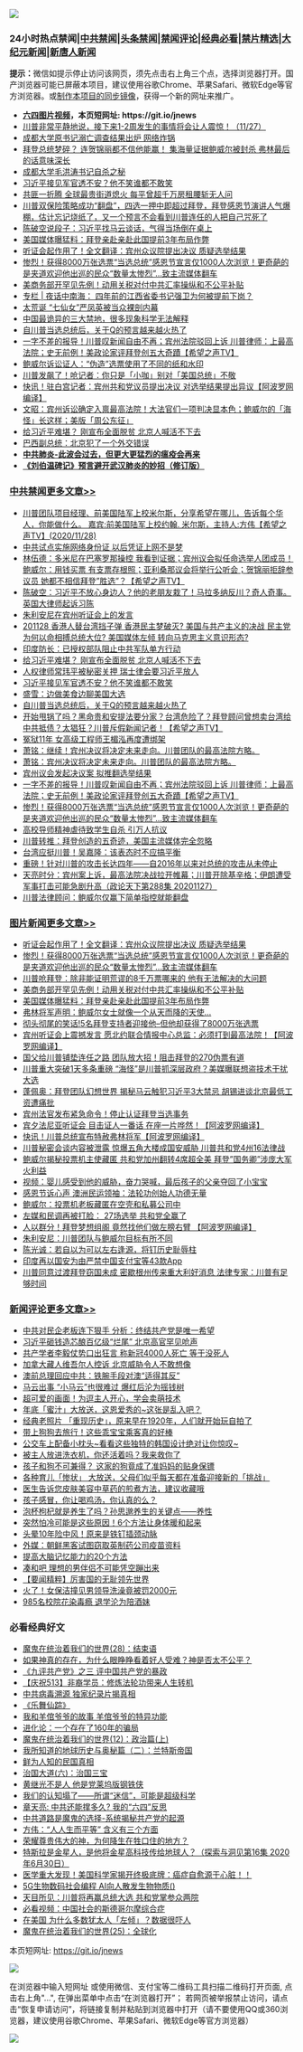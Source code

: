 ![](https://raw.githubusercontent.com/fqnews/bnews/master/64photo/fqnews-qr.jpg)

<div id="tt">
<h3>24小时热点禁闻|<a href="#%E4%B8%AD%E5%85%B1%E7%A6%81%E9%97%BB%E6%9B%B4%E5%A4%9A%E6%96%87%E7%AB%A0">中共禁闻</a>|<a href="#%E5%9B%BE%E7%89%87%E6%96%B0%E9%97%BB%E6%9B%B4%E5%A4%9A%E6%96%87%E7%AB%A0">头条禁闻</a>|<a href="#%E6%96%B0%E9%97%BB%E8%AF%84%E8%AE%BA%E6%9B%B4%E5%A4%9A%E6%96%87%E7%AB%A0">禁闻评论|<a href="#%E5%BF%85%E7%9C%8B%E7%BB%8F%E5%85%B8%E5%A5%BD%E6%96%87">经典必看|<a href="/video.md#%E7%A6%81%E7%89%87%E7%B2%BE%E9%80%89">禁片精选</a>|<a href="https://github.com/fqnews/djy/blob/master/gb/nf1351518.md#1">大纪元新闻</a>|<a href="https://github.com/fqnews/ntdtv/blob/master/gb/prog204.md#1">新唐人新闻</a></h3>
<div><b>提示：</b>微信如提示停止访问该网页，须先点击右上角三个点，选择浏览器打开。国产浏览器可能已屏蔽本项目，建议使用谷歌Chrome、苹果Safari、微软Edge等官方浏览器。或<a href="https://github.com/fqnews/bnews/blob/master/%E5%88%B6%E4%BD%9Cgit%E7%A6%81%E9%97%BB%E9%95%9C%E5%83%8F.md">制作本项目的同步镜像</a>，获得一个新的网址来推广。</div>
<ul>
<li><b><a href="http://d1.bdrive.tk/64.mp4" target="_blank">六四图片视频</a>，本页短网址: https://git.io/jnews</b></li>
<li><a href="/bannedvideo/20201128/1438389.md">川普非常平静地说，接下来1-2周发生的事情将会让人震惊！（11/27）</a></li>
<li><a href="/cbnews/20201128/1438362.md">成都大学原书记溺亡调查结果出炉 网络炸锅</a></li>
<li><a href="/cnnews/20201128/1438295.md">拜登总统梦碎？ 连贺锦丽都不信他能赢！ 集海量证据鲍威尔被封杀 弗林最后的话意味深长</a></li>
<li><a href="/renquan/20201127/1438258.md">成都大学毛洪涛书记自杀之秘</a></li>
<li><a href="/cbnews/20201128/1438620.md">习近平接见军官透不安？他不笑谁都不敢笑</a></li>
<li><a href="/cnnews/hknews/20201128/1438534.md">共匪一折腾 全球最贵街道熄火 每平曾超千万房租腰斩无人问</a></li>
<li><a href="/bannedvideo/20201128/1438359.md">川普双保险策略成功“翻盘”，四选一押中即超过拜登，拜登感恩节演讲人气爆棚，估计忘记烧纸了，又一个预言不会看到川普连任的人把自己咒死了</a></li>
<li><a href="/cbnews/20201128/1438329.md">陈破空说段子：习近平找马云谈话，气得当场倒在桌上</a></li>
<li><a href="/topimagenews/20201128/1438282.md">美国媒体曝猛料：拜登亲赴亲赴此国提前3年布局作弊</a></li>
<li><a href="/topimagenews/20201128/1438585.md">听证会起作用了！全文翻译：宾州众议院提出决议 质疑选举结果</a></li>
<li><a href="/comments/20201128/1438507.md">惨烈！获得8000万张选票“当选总统”感恩节宣言仅1000人次浏览！更奇葩的是夹道欢迎他出巡的民众“数量太惨烈”…致主流媒体翻车</a></li>
<li><a href="/topimagenews/20201128/1438318.md">美商务部开罕见先例！动用关税对付中共汇率操纵和不公平补贴</a></li>
<li><a href="/cbnews/20201128/1438371.md">专栏 | 夜话中南海： 四年前的江西省委书记强卫为何被提前下岗？</a></li>
<li><a href="/lifebaike/20201128/1438391.md">太荒诞 “七仙女”严凤英被当众裸剖内幕</a></li>
<li><a href="/comments/20201128/1438278.md">中国最诡异的三大禁地，很多现象科学无法解释</a></li>
<li><a href="/cbnews/20201128/1438532.md">自川普当选总统后，关于Q的预言越来越火热了</a></li>
<li><a href="/cbnews/20201128/1438517.md">一字不差的报导！川普叹新闻自由不再；宾州法院驳回上诉  川普律师：上最高法院；史无前例！美政论家评拜登创五大奇蹟【希望之声TV】</a></li>
<li><a href="/cbnews/20201128/1438316.md">鲍威尔诉讼证人：“伪造”选票使用了不同的纸和水印</a></li>
<li><a href="/cnnews/20201128/1438294.md">川普发飙了！呛记者：你只是「小咖」别对「美国总统」不敬</a></li>
<li><a href="/cnnews/20201128/1438488.md">快讯！驻白宫记者：宾州共和党议员提出决议 对选举结果提出异议【阿波罗网编译】</a></li>
<li><a href="/cbnews/20201128/1438443.md">文昭：宾州诉讼确定入禀最高法院！大法官们一项判决显本色；鲍威尔的「海怪」长这样；美版「周公东征」</a></li>
<li><a href="/cbnews/20201128/1438644.md">给习近平难堪？ 刚宣布全面脱贫 北京人喊活不下去</a></li>
<li><a href="/comments/20201128/1438560.md">巴西副总统：北京犯了一个外交错误</a></li>
<li><b><a href="/comments/20200211/1275071.md" target="_blank">中共肺炎-此波会过去，但更大更猛烈的瘟疫会再来</a></b></li>
<li><b><a href="/comments/20200207/1272816.md" target="_blank">《刘伯温碑记》预言避开武汉肺炎的妙招（修订版）</a></b></li>
</ul>
</div>

<div class="catlist">
<h3><a href="/cbnews/" target="_blank">中共禁闻</a><span><a href="/cbnews/" target="_blank" rel="nofollow">更多文章>></a></span></h3>
<ul>
<li><a href="/cbnews/20201128/1438710.md" target="_blank">川普团队项目经理、前美国陆军上校米尔斯，分享希望在哪儿，告诉每个华人，你能做什么。 嘉宾:前美国陆军上校约翰. 米尔斯，主持人:方伟【希望之声TV】(2020/11/28)</a></li>
<li><a href="/cbnews/20201128/1438700.md" target="_blank">中共试点实施网络身份证 以后凭证上网不是梦</a></li>
<li><a href="/cbnews/20201128/1438698.md" target="_blank">林伍德：多米尼在巴塞罗那操控 我看到证据；宾州议会拟任命选举人团成员！鲍威尔：用钱买票 有支票存根照；亚利桑那议会将举行公听会；贺锦丽拒辞参议员 她都不相信拜登”胜选&#8221;？【希望之声TV】</a></li>
<li><a href="/cbnews/20201128/1438694.md" target="_blank">陈破空：习近平不放心身边人？他的老朋友栽了！马拉多纳反川？奇人奇事。英国大律师起诉习陈</a></li>
<li><a href="/cbnews/20201128/1438691.md" target="_blank">朱利安尼在宾州听证会上的发言</a></li>
<li><a href="/cbnews/20201128/1438681.md" target="_blank">201128 香港人替台湾挡子弹 香港民主梦破灭? 美国与共产主义的决战 民主党为何以命相搏总统大位? 美国媒体左倾 转向马克思主义意识形态?</a></li>
<li><a href="/cbnews/20201128/1438658.md" target="_blank">印度防长：已授权部队阻止中共军队单方行动</a></li>
<li><a href="/cbnews/20201128/1438644.md" target="_blank">给习近平难堪？ 刚宣布全面脱贫 北京人喊活不下去</a></li>
<li><a href="/cbnews/20201128/1438621.md" target="_blank">人权律师常玮平被秘密关押 瑞士律会要习近平放人</a></li>
<li><a href="/cbnews/20201128/1438620.md" target="_blank">习近平接见军官透不安？他不笑谁都不敢笑</a></li>
<li><a href="/cbnews/20201128/1438596.md" target="_blank">盛雪：边做美食边聊美国大选</a></li>
<li><a href="/cbnews/20201128/1438532.md" target="_blank">自川普当选总统后，关于Q的预言越来越火热了</a></li>
<li><a href="/cbnews/20201128/1438582.md" target="_blank">开始甩锅了吗？黑命贵和安提法要分家？台湾危险了？拜登顾问曾想卖台湾给中共抵债？太猖狂？川普斥假新闻记者！【希望之声TV】</a></li>
<li><a href="/cbnews/20201128/1438574.md" target="_blank">冤狱11年 女高级工程师王楣泓再度遭绑架</a></li>
<li><a href="/cbnews/20201128/1438572.md" target="_blank">萧铭：继续！宾州决议将决定未来走向。川普团队的最高法院方略。</a></li>
<li><a href="/cbnews/20201128/1438556.md" target="_blank">萧铭：宾州决议将决定未来走向。川普团队的最高法院方略。</a></li>
<li><a href="/cbnews/20201128/1438553.md" target="_blank">宾州议会发起决议案 拟推翻选举结果</a></li>
<li><a href="/cbnews/20201128/1438517.md" target="_blank">一字不差的报导！川普叹新闻自由不再；宾州法院驳回上诉  川普律师：上最高法院；史无前例！美政论家评拜登创五大奇蹟【希望之声TV】</a></li>
<li><a href="/comments/20201128/1438507.md" target="_blank">惨烈！获得8000万张选票“当选总统”感恩节宣言仅1000人次浏览！更奇葩的是夹道欢迎他出巡的民众“数量太惨烈”…致主流媒体翻车</a></li>
<li><a href="/cbnews/20201128/1438496.md" target="_blank">高校导师精神虐待致学生自杀 引万人抗议</a></li>
<li><a href="/cbnews/20201128/1438293.md" target="_blank">川普转推：拜登创造的五奇迹，美国主流媒体完全忽略</a></li>
<li><a href="/cbnews/20201128/1438396.md" target="_blank">台湾应挺川普！吴嘉隆：该表态时不应搞平衡</a></li>
<li><a href="/cbnews/20201128/1438395.md" target="_blank">重磅！针对川普的攻击长达四年——自2016年以来对总统的攻击从未停止</a></li>
<li><a href="/cbnews/20201128/1438465.md" target="_blank">天亮时分：宾州案上诉，最高法院决战拉开帷幕；川普开除基辛格；伊朗遭受军事打击可能急剧升高（政论天下第288集 20201127）</a></li>
<li><a href="/cbnews/20201128/1438382.md" target="_blank">川普法律顾问：鲍威尔仅赢下简单指控就能翻盘</a></li>

</ul>
</div>
<div class="catlist">
<h3><a href="/topimagenews/" target="_blank">图片新闻</a><span><a href="/topimagenews/" target="_blank" rel="nofollow">更多文章>></a></span></h3>
<ul>
<li><a href="/topimagenews/20201128/1438585.md" target="_blank">听证会起作用了！全文翻译：宾州众议院提出决议 质疑选举结果</a></li>
<li><a href="/comments/20201128/1438507.md" target="_blank">惨烈！获得8000万张选票“当选总统”感恩节宣言仅1000人次浏览！更奇葩的是夹道欢迎他出巡的民众“数量太惨烈”…致主流媒体翻车</a></li>
<li><a href="/topimagenews/20201128/1438467.md" target="_blank">川普呛拜登：除非能证明荒谬的8千万票哪来的 他有无法解决的大问题</a></li>
<li><a href="/topimagenews/20201128/1438318.md" target="_blank">美商务部开罕见先例！动用关税对付中共汇率操纵和不公平补贴</a></li>
<li><a href="/topimagenews/20201128/1438282.md" target="_blank">美国媒体曝猛料：拜登亲赴亲赴此国提前3年布局作弊</a></li>
<li><a href="/topimagenews/20201127/1438070.md" target="_blank">弗林将军声明：鲍威尔女士就像一个从天而降的天使…</a></li>
<li><a href="/topimagenews/20201127/1438026.md" target="_blank">彻头彻尾的笑话!5名拜登支持者迎接他&#8211;但他却获得了8000万张选票</a></li>
<li><a href="/topimagenews/20201127/1437920.md" target="_blank">宾州听证会上震撼发言 愿北约联合情报中心总监：必须打到最高法院！【阿波罗网编译】</a></li>
<li><a href="/topimagenews/20201126/1437670.md" target="_blank">国父给川普铺垫连任之路 团队放大招！阻击拜登的270伪票有道</a></li>
<li><a href="/topimagenews/20201126/1437615.md" target="_blank">川普重大突破1天多条重磅 “海怪”是川普抓深层政府？美媒曝联想盗技术干扰大选</a></li>
<li><a href="/topimagenews/20201126/1437533.md" target="_blank">蓬佩奥：拜登团队幻想世界 揭秘马云触犯习近平3大禁忌 胡锡进谈北京最低​​工资遭痛批</a></li>
<li><a href="/topimagenews/20201126/1437384.md" target="_blank">宾州法官发布紧急命令！停止认证拜登当选事务</a></li>
<li><a href="/topimagenews/20201126/1437290.md" target="_blank">宾夕法尼亚听证会 目击证人一番话 在座一片哗然！【阿波罗网编译】</a></li>
<li><a href="/topimagenews/20201126/1437210.md" target="_blank">快讯！川普总统宣布特赦弗林将军【阿波罗网编译】</a></li>
<li><a href="/topimagenews/20201126/1437110.md" target="_blank">川普秘密会谈内容被泄露 惊爆五角大楼成国安威胁 川普共和党4州16法律战</a></li>
<li><a href="/topimagenews/20201126/1437096.md" target="_blank">鲍威尔揭秘投票机主使藏匿 共和党加州翻转4席超全美 拜登&#8221;国务卿&#8221;涉庞大军火利益</a></li>
<li><a href="/comments/20201125/1436916.md" target="_blank">视频：婴儿感受到他的威胁，奋力哭喊，最后孩子的父亲夺回了小宝宝</a></li>
<li><a href="/topimagenews/20201125/1436913.md" target="_blank">感恩节诉心声 澳洲民运领袖：法轮功创始人功德无量</a></li>
<li><a href="/topimagenews/20201125/1436851.md" target="_blank">鲍威尔：投票机老板藏匿在空壳和私募公司中</a></li>
<li><a href="/topimagenews/20201125/1436783.md" target="_blank">左媒和民调再被打脸： 27场选举 共和党全赢了</a></li>
<li><a href="/topimagenews/20201125/1436760.md" target="_blank">人以群分！拜登梦想组阁 竟然找他们做左膀右臂 【阿波罗网编译】</a></li>
<li><a href="/topimagenews/20201125/1436675.md" target="_blank">朱利安尼：川普团队与鲍威尔目标有所不同</a></li>
<li><a href="/comments/20201125/1436540.md" target="_blank">陈光诚：若自以为可以左右逢源，将钉历史耻辱柱</a></li>
<li><a href="/topimagenews/20201125/1436480.md" target="_blank">印度再以国安为由严禁中国支付宝等43款App</a></li>
<li><a href="/topimagenews/20201125/1436469.md" target="_blank">川普同意过渡拜登窃国未成 密歇根州传来重大利好消息 法律专家：川普有足够时间</a></li>

</ul>
</div>
<div class="catlist">
<h3><a href="/comments/" target="_blank">新闻评论</a><span><a href="/comments/" target="_blank" rel="nofollow">更多文章>></a></span></h3>
<ul>
<li><a href="/comments/20201128/1438714.md" target="_blank">中共对民企老板连下狠手 分析：终结共产党是唯一希望</a></li>
<li><a href="/comments/20201128/1438703.md" target="_blank">习近平砸钱造芯酿百亿级“烂尾” 北京高官罕见呛声</a></li>
<li><a href="/comments/20201128/1438702.md" target="_blank">共产学者李毅仗势口出狂言 称新冠4000人死亡 等于没死人</a></li>
<li><a href="/comments/20201128/1438677.md" target="_blank">加拿大藏人维吾尔人控诉 北京威胁令人不敢想像</a></li>
<li><a href="/comments/20201128/1438670.md" target="_blank">澳前总理回应中共：铁腕手段对澳“适得其反”</a></li>
<li><a href="/comments/20201128/1438647.md" target="_blank">马云出事 “小马云”也很难过 爆红后沦为摇钱树</a></li>
<li><a href="/comments/20201128/1438639.md" target="_blank">超可爱的画面！为逗主人开心，学会卖萌技术</a></li>
<li><a href="/comments/20201128/1438638.md" target="_blank">年底「蜜汁」大放送，这恩爱秀的~这张是乱入吧？</a></li>
<li><a href="/comments/20201128/1438636.md" target="_blank">经典老照片 「重现历史」，原来早在1920年，人们就开始玩自拍了</a></li>
<li><a href="/comments/20201128/1438635.md" target="_blank">带上狗狗去旅行！这些乖宝宝乘客真的好棒</a></li>
<li><a href="/comments/20201128/1438634.md" target="_blank">公交车上配备小枕头~看看这些独特的韩国设计绝对让你惊叹~</a></li>
<li><a href="/comments/20201128/1438633.md" target="_blank">被主人放进洗衣机，你还活着吗？我来救你了</a></li>
<li><a href="/comments/20201128/1438632.md" target="_blank">孩子和狗不可兼得？ 这家的狗竟成了准妈妈的贴身保镖</a></li>
<li><a href="/comments/20201128/1438631.md" target="_blank">各种育儿「惨状」 大放送，父母们似乎每天都在准备迎接新的「挑战」</a></li>
<li><a href="/comments/20201128/1438630.md" target="_blank">医生告诉您皮肤美容中草药的煎煮方法，建议收藏哦</a></li>
<li><a href="/comments/20201128/1438629.md" target="_blank">孩子感冒，你让喝鸡汤，你认真的么？</a></li>
<li><a href="/comments/20201128/1438628.md" target="_blank">泡杯枸杞就是养生了吗？孙思邈养生的关键点——养性</a></li>
<li><a href="/comments/20201128/1438627.md" target="_blank">突然怕冷可能是这些原因！6个方法让身体暖和起来</a></li>
<li><a href="/comments/20201128/1438626.md" target="_blank">头晕10年险中风！原来是铁钉插颈动脉</a></li>
<li><a href="/comments/20201128/1438624.md" target="_blank">外媒：朝鲜黑客试图窃取英制药公司疫苗资料</a></li>
<li><a href="/comments/20201128/1438623.md" target="_blank">提高大脑记忆能力的20个方法</a></li>
<li><a href="/comments/20201128/1438589.md" target="_blank">凑和吧 理想的男伴侣不可能凭空蹦出来</a></li>
<li><a href="/comments/20201128/1438588.md" target="_blank">【要闻精粹】厉害国的无耻领先世界</a></li>
<li><a href="/comments/20201128/1438579.md" target="_blank">火了！女保洁撞见男领导洗澡竟被罚2000元</a></li>
<li><a href="/comments/20201128/1438561.md" target="_blank">985名校院花染毒瘾 退学沦为陪酒妹</a></li>

</ul>
</div>

<div class="catlist">
<h3>必看经典好文</h3>
<ul>
<li><a href="/comments/20181228/1054609.md" target="_blank">魔鬼在统治着我们的世界(28)：结束语</a></li>
<li><a href="/comments/20200623/1346844.md" target="_blank">如果神真的存在，为什么眼睁睁看着好人受难？神是否太不公平？</a></li>
<li><a href="/bookonline/20131116/201054.md" target="_blank">《九评共产党》之三 评中国共产党的暴政</a></li>
<li><a href="/cbnews/20200518/1330564.md" target="_blank">【庆祝513】非裔学员：修炼法轮功带来人生转机</a></li>
<li><a href="/ccpdope/20200412/1311165.md" target="_blank">中共病毒溯源 独家纪录片揭真相</a></li>
<li><a href="/comments/20200527/783191.md" target="_blank">《乐舞仙踪》</a></li>
<li><a href="/tculture/20200917/1398046.md" target="_blank">我和羊倌爷爷的故事 羊倌爷爷的特异功能</a></li>
<li><a href="/comments/20200907/1392278.md" target="_blank">进化论：一个存在了160年的骗局</a></li>
<li><a href="/topimagenews/20180601/951286.md" target="_blank">魔鬼在统治着我们的世界(12)：政治篇(上)</a></li>
<li><a href="/tculture/xiulian/20170614/774347.md" target="_blank">我所知道的地球历史与奥秘篇（二）：兰特斯帝国</a></li>
<li><a href="/comments/20200926/1403589.md" target="_blank">鲜为人知的民国真相</a></li>
<li><a href="/cbnews/20180312/913459.md" target="_blank">治国大道(六)：治国三宝</a></li>
<li><a href="/lifebaike/20190522/1131765.md" target="_blank">黄继光不是人 他是党莱坞版钢铁侠</a></li>
<li><a href="/sohnews/20161029/607205.md" target="_blank">我们的认知塌了——所谓“迷信”，可能是超级科学</a></li>
<li><a href="/comments/20200607/1341003.md" target="_blank">章天亮: 中共还能撑多久? 我的“六四”反思</a></li>
<li><a href="/comments/20181209/1044543.md" target="_blank">中共道路是魔鬼的选择-系统揭秘共产党的起源</a></li>
<li><a href="/comments/20200720/1363377.md" target="_blank">方伟：“人人生而平等” 含义有三个方面</a></li>
<li><a href="/comments/20200618/1346830.md" target="_blank">荣耀尊贵伟大的神，为何降生在牲口住的地方？</a></li>
<li><a href="/comments/20200712/1359460.md" target="_blank">特斯拉是金星人，是他将金星高科技传给地球人？（探索与洞见第16集 2020年6月30日）</a></li>
<li><a href="/comments/20201115/1431139.md" target="_blank">医学重大发现！美国科学家揭开终极底牌：癌症自愈源于心脏！！</a></li>
<li><a href="/topimagenews/20200527/1335347.md" target="_blank">5G生物数码社会编程 AI向人散发生物物质()</a></li>
<li><a href="/comments/20200816/1381118.md" target="_blank">天目所见：川普将再赢总统大选 共和党掌参众两院</a></li>
<li><a href="/comments/20200806/1375443.md" target="_blank">必看视频：中国社会的斯德哥尔摩综合症</a></li>
<li><a href="/comments/20200427/1319933.md" target="_blank">在美国 为什么多数犹太人「左倾」？数据很吓人</a></li>
<li><a href="/comments/20181017/1014654.md" target="_blank">魔鬼在统治着我们的世界(25)：全球化</a></li>

</ul>
</div>

本页短网址: https://git.io/jnews

![](https://raw.githubusercontent.com/fqnews/bnews/master/64photo/fqnews-qr.jpg)

在浏览器中输入短网址 或使用微信、支付宝等二维码工具扫描二维码打开页面, 点击右上角"...", 在弹出菜单中点击“在浏览器打开”； 若网页被举报禁止访问，请点击“恢复申请访问”，将链接复制并粘贴到浏览器中打开（请不要使用QQ或360浏览器，建议使用谷歌Chrome、苹果Safari、微软Edge等官方浏览器）

![](https://raw.githubusercontent.com/fqnews/bnews/master/64photo/wx.jpg)